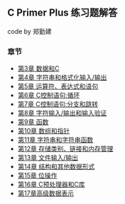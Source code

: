 C Primer Plus 练习题解答
---

code by 郑勤建

### 章节

- [第3章 数据和C](ch3/)
- [第4章 字符串和格式化输入/输出](ch4/)
- [第5章 运算符、表达式和语句](ch5/)
- [第6章 C控制语句:循环](ch6/)
- [第7章 C控制语句:分支和跳转](ch7/)
- [第8章 字符输入/输出和输入验证](ch8/)
- [第9章 函数](ch9/)
- [第10章 数组和指针](ch10/)
- [第11章 字符串和字符串函数](ch11/)
- [第12章 存储类别、链接和内存管理](ch12/)
- [第13章 文件输入/输出](ch13/)
- [第14章 结构和其他数据形式](ch14/)
- [第15章 位操作](ch15/)
- [第16章 C预处理器和C库](ch16/)
- [第17章高级数据表示](ch17/)